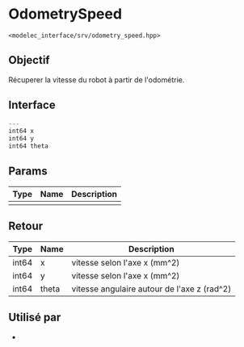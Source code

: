 ﻿# OdometrySpeed
`<modelec_interface/srv/odometry_speed.hpp>`

## Objectif
Récuperer la vitesse du robot à partir de l'odométrie.

## Interface
```cpp
---
int64 x
int64 y
int64 theta
```

## Params

| Type | Name | Description |
|------|------|-------------|
|      |      |             |

## Retour

| Type  | Name  | Description                                 |
|-------|-------|---------------------------------------------|
| int64 | x     | vitesse selon l'axe x (mm^2)                |
| int64 | y     | vitesse selon l'axe x (mm^2)                |
| int64 | theta | vitesse angulaire autour de l'axe z (rad^2) |

## Utilisé par
-